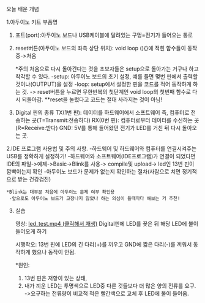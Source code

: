 오늘 배운 개념

1.아두이노 키트 부품명
1) 포트(port):아두이노 보드나 USB케이블에 달려있는 구멍=전기가 들어오는 통로
   
2) reset버튼(아두이노 보드의 좌측 상단 위치): void loop (){}에 적힌 함수들이 동작 중->처음
   
   *주의
    처음으로 다시 돌아간다는 것을 초보자들은 setup으로 돌아가는 거구나 하고 착각할 수 있다.
    -setup: 아두이노 보드의 초기 설정, 예를 들면 몇번 핀에서 출력할 것이냐(OUTPUT)을 설정
    -loop: setup에서 설정한 핀을 코드를 적어 동작하게 하는 것.
    -> reset버튼을 누르면 무한반복의 첫단계인 void loop의 첫번째 함수로 다시 되돌아감.
    **reset을 눌렀다고 코드는 절대 사라지는 것이 아님!
   
3) Digital 핀의 종류
   TX(1번 핀): 데이터를 하드웨어에서 소프트웨어 즉, 컴퓨터로 전송하는 곳(T=Transmit:전송하다)
   RX(0번 핀): 컴퓨터로부터 데이터를 수신하는 곳(R=Receive:받다)
   GND: 5V를 통해 들어왔던 전기가 LED를 거친 뒤 다시 돌아오는 곳.

2.IDE 프로그램 사용법 및 주의 사항.
 -하드웨어 및 하드웨어와 컴퓨터를 연결시켜주는 USB를 정확하게 설정하기!
 -하드웨어와 소프트웨어(IDE프로그램)가 연결이 되었다면 IDE의 파일->예제->Basic->Blink를 사용-> compile및 upload-> led인 13번 핀이 깜빡이는지 확인
 -아두이노 보드가 문제가 없는지 확인하는 절차(사람으로 치면 정기적으로 받는 건강검진)
   
    *Blink는 대부분 처음에 아두이노 문제 여부 확인용
     -앞으로도 아두이노 보드가 고장나지 않았나 하는 의심이 들때마다 해보는 거 추천!

3. 실습
   
   영상: [led_test.mp4 (클릭해서 재생)](led_test.mp4)
   Digital핀에 LED를 꽂은 뒤 해당 LED에 불이 들어오게 하기
  

   시행착오: 13번 핀에 LED의 긴 다리(+)를 끼우고 GND에 짧은 다리(-)를 끼워서 동작하게 했으나 동작이 안됨.

    *원인:
     1) 13번 핀은 저항이 있는 상태,
     2) 내가 끼운 LED는 투명색으로 LED중 다른 것들보다 더 많은 양의 전류를 요구.
        ->요구하는 전류량이 비교적 적은 빨간색으로 교체 후 LED에 불이 들어옴. 

